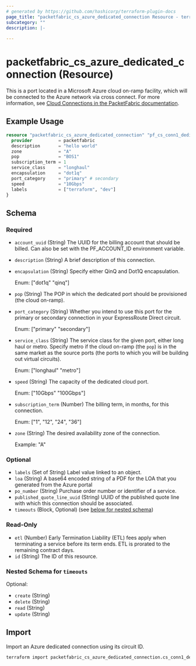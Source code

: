 ```yaml
---
# generated by https://github.com/hashicorp/terraform-plugin-docs
page_title: "packetfabric_cs_azure_dedicated_connection Resource - terraform-provider-packetfabric"
subcategory: ""
description: |-
  
---
```


# packetfabric_cs_azure_dedicated_connection (Resource)

This is a port located in a Microsoft Azure cloud on-ramp facility, which will be connected to the Azure network via cross connect. For more information, see [Cloud Connections in the PacketFabric documentation](https://docs.packetfabric.com/cloud/).

## Example Usage

```terraform
resource "packetfabric_cs_azure_dedicated_connection" "pf_cs_conn1_dedicated_azure" {
  provider          = packetfabric
  description       = "hello world"
  zone              = "A"
  pop               = "BOS1"
  subscription_term = 1
  service_class     = "longhaul"
  encapsulation     = "dot1q"
  port_category     = "primary" # secondary
  speed             = "10Gbps"
  labels            = ["terraform", "dev"]
}
```

<!-- schema generated by tfplugindocs -->
## Schema

### Required

- `account_uuid` (String) The UUID for the billing account that should be billed. Can also be set with the PF_ACCOUNT_ID environment variable.
- `description` (String) A brief description of this connection.
- `encapsulation` (String) Specify either QinQ and Dot1Q encapsulation.

	Enum: ["dot1q" "qinq"]
- `pop` (String) The POP in which the dedicated port should be provisioned (the cloud on-ramp).
- `port_category` (String) Whether you intend to use this port for the primary or secondary connection in your ExpressRoute Direct circuit.

	Enum: ["primary" "secondary"]
- `service_class` (String) The service class for the given port, either long haul or metro. Specify metro if the cloud on-ramp (the `pop`) is in the same market as the source ports (the ports to which you will be building out virtual circuits).

	Enum: ["longhaul" "metro"]
- `speed` (String) The capacity of the dedicated cloud port.

	Enum: ["10Gbps" "100Gbps"]
- `subscription_term` (Number) The billing term, in months, for this connection.

	Enum: ["1", "12", "24", "36"]
- `zone` (String) The desired availability zone of the connection.

	Example: "A"

### Optional

- `labels` (Set of String) Label value linked to an object.
- `loa` (String) A base64 encoded string of a PDF for the LOA that you generated from the Azure portal
- `po_number` (String) Purchase order number or identifier of a service.
- `published_quote_line_uuid` (String) UUID of the published quote line with which this connection should be associated.
- `timeouts` (Block, Optional) (see [below for nested schema](#nestedblock--timeouts))

### Read-Only

- `etl` (Number) Early Termination Liability (ETL) fees apply when terminating a service before its term ends. ETL is prorated to the remaining contract days.
- `id` (String) The ID of this resource.

<a id="nestedblock--timeouts"></a>
### Nested Schema for `timeouts`

Optional:

- `create` (String)
- `delete` (String)
- `read` (String)
- `update` (String)




## Import

Import an Azure dedicated connection using its circuit ID.

```bash
terraform import packetfabric_cs_azure_dedicated_connection.cs_conn1_dedicated_azure PF-CC-WDC-NYC-1726496-PF
```